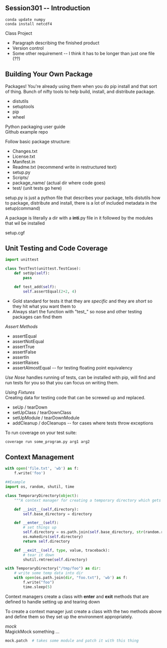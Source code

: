 Session301 -- Introduction
------

```
conda update numpy
conda install netcdf4
```

Class Project  
* Paragraph describing the finished product
* Version control
* Some other requirement -- I think it has to be longer than just one file (??)

Building Your Own Package
------

Packages! You're already using them when you do pip install and that sort of thing. Bunch of nifty tools to help build, install, and distribute package.  

* distutils
* setuptools
* pip
* wheel

Python packaging user guide  
Github example repo  

Follow basic package structure:
* Changes.txt
* License.txt
* Manifest.in
* Readme.txt (recommend write in restructured text)
* setup.py
* Scripts/
* package_name/ (actual dir where code goes)
* test/ (unit tests go here)

setup.py is just a python file that describes your package, tells distutils how to package, distribute and install, there is a lot of included metadata in the setup(command)

A package is literally a dir with a __inti__.py file in it followed by the modules that wil be installed

setup.cgf

Unit Testing and Code Coverage
------

```python
import unittest

class TestTest(unittest.TestCase):
    def setUp(self):
        pass

    def test_add(self):
        self.assertEqual(2+2, 4)
```

* Gold standard for tests it that they are _specific_ and they are _short_ so they hit what you want them to
* Always start the function with "test_" so nose and other testing packages can find them

_Assert Methods_
* assertEqual
* assertNotEqual
* assertTrue
* assertFalse
* assertIn
* assertRaises
* assertAlmostEqual -- for testing floating point equivalency

*Use Nose* handles running of tests, can be installed with pip, will find and run tests for you so that you can focus on writing them.

*Using Fixtures*  
Creating data for testing code that can be screwed up and replaced.
* seUp / tearDown
* setUpClass / tearDownClass
* setUpModule / tearDownModule
* addCleanup / doCleanups -- for cases where tests throw exceptions

To run coverage on your test suite:  
``` python
coverage run some_program.py arg1 arg2
```

Context Management
------

``` python
with open('file.txt', 'wb') as f:
    f.write('foo')

##Example
import os, random, shutil, time

class TemporaryDirectory(object):
    """A context manager for creating a temporary directory which gets destroyed on context exit"""

    def __init__(self,directory):
        self.base_directory = directory

    def __enter__(self):
        # set things up
        self.directory = os.path.join(self.base_directory, str(random.random()))
        os.makedirs(self.directory)
        return self.directory

    def __exit__(self, type, value, traceback):
        # tear it down
        shutil.rmtree(self.directory)

with TemporaryDirectory("/tmp/foo") as dir:
    # write some temp data into dir
    with open(os.path.join(dir, "foo.txt"), 'wb') as f:
        f.write("foo")
        time.sleep(5)
```

Context managers create a class with __enter__ and __exit__ methods that are defined to handle setting up and tearing down

To create a context manager just create a class with the two methods above and define them so they set up the environment appropriately.

*mock*  
MagickMock something ...

```python
mock.patch  # takes some module and patch it with this thing

```




